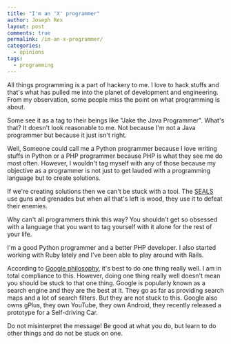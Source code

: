 ```yaml
---
title: "I'm an 'X' programmer"
author: Joseph Rex
layout: post
comments: true
permalink: /im-an-x-programmer/
categories:
  - opinions
tags:
  - programming
---
```

All things programming is a part of hackery to me. I love to hack stuffs and that's what has pulled me into the planet of development and engineering. From my observation, some people miss the point on what programming is about.

Some see it as a tag to their beings like "Jake the Java Programmer". What's that? It doesn't look reasonable to me. Not because I'm not a Java programmer but because it just isn't right.

Well, Someone could call me a Python programmer because I love writing stuffs in Python or a PHP programmer because PHP is what they see me do most often. However, I wouldn't tag myself with any of those because my objective as a programmer is not just to get lauded with a programming language but to create solutions.

If we're creating solutions then we can't be stuck with a tool. The [SEALS][1] use guns and grenades but when all that's left is wood, they use it to defeat their enemies.

Why can't all programmers think this way? You shouldn't get so obsessed with a language that you want to tag yourself with it alone for the rest of your life.

I'm a good Python programmer and a better PHP developer. I also started working with Ruby lately and I've been able to play around with Rails.

According to [Google philosophy][2], it's best to do one thing really well. I am in total compliance to this. However, doing one thing really well doesn't mean you should be stuck to that one thing. Google is popularly known as a search engine and they are the best at it. They go as far as providing search maps and a lot of search filters. But they are not stuck to this. Google also owns gPlus, they own YouTube, they own Android, they recently released a prototype for a Self-driving Car.

Do not misinterpret the message! Be good at what you do, but learn to do other things and do not be stuck on one.

 [1]: http://en.wikipedia.org/wiki/United_States_Navy_SEALs
 [2]: http://www.google.com/about/company/philosophy/